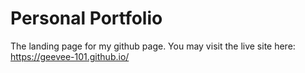 # Personal Portfolio
The landing page for my github page. You may visit the live site here: https://geevee-101.github.io/
